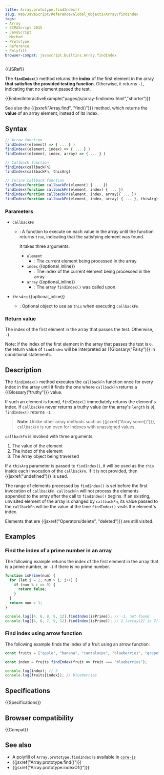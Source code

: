 ```yaml
---
title: Array.prototype.findIndex()
slug: Web/JavaScript/Reference/Global_Objects/Array/findIndex
tags:
- Array
- ECMAScript 2015
- JavaScript
- Method
- Prototype
- Reference
- Polyfill
browser-compat: javascript.builtins.Array.findIndex
---
```

{{JSRef}}

The **`findIndex()`** method returns the **index** of the first element in the
array **that satisfies the provided testing function**. Otherwise, it returns
`-1`, indicating that no element passed the test.

{{EmbedInteractiveExample("pages/js/array-findindex.html","shorter")}}

See also the {{jsxref("Array.find", "find()")}} method, which returns
the **value** of an array element, instead of its index.

## Syntax

```js
// Arrow function
findIndex((element) => { ... } )
findIndex((element, index) => { ... } )
findIndex((element, index, array) => { ... } )

// Callback function
findIndex(callbackFn)
findIndex(callbackFn, thisArg)

// Inline callback function
findIndex(function callbackFn(element) { ... })
findIndex(function callbackFn(element, index) { ... })
findIndex(function callbackFn(element, index, array){ ... })
findIndex(function callbackFn(element, index, array) { ... }, thisArg)
```

### Parameters

- `callbackFn`

  - : A function to execute on each value in the array until the function
    returns `true`, indicating that the satisfying element was found.

    It takes three arguments:

    - `element`
      - : The current element being processed in the array.
    - `index` {{optional_inline}}
      - : The index of the current element being processed in the array.
    - `array` {{optional_inline}}
      - : The array `findIndex()` was called upon.

- `thisArg` {{optional_inline}}
  - : Optional object to use as `this` when executing `callbackFn`.

### Return value

The index of the first element in the array that passes the test. Otherwise,
`-1`.

Note: if the index of the first element in the array that passes the test is
`0`, the return value of `findIndex` will be interpreted as
{{Glossary("Falsy")}} in conditional statements.

## Description

The `findIndex()` method executes the `callbackFn` function once for every index
in the array until it finds the one where `callbackFn` returns a
{{Glossary("truthy")}} value.

If such an element is found, `findIndex()` immediately returns the element's
index. If `callbackFn` never returns a truthy value (or the array's `length` is
`0`), `findIndex()` returns `-1`.

> **Note:** Unlike other array methods such as
> {{jsxref("Array.some()")}}, `callbackFn` is run even for indexes
> with unassigned values.

`callbackFn` is invoked with three arguments:

1.  The value of the element
2.  The index of the element
3.  The Array object being traversed

If a `thisArg` parameter is passed to `findIndex()`, it will be used as the
`this` inside each invocation of the `callbackFn`. If it is not provided, then
{{jsxref("undefined")}} is used.

The range of elements processed by `findIndex()` is set before the first
invocation of `callbackFn`. `callbackFn` will not process the elements appended
to the array after the call to `findIndex()` begins. If an existing, unvisited
element of the array is changed by `callbackFn`, its value passed to the
`callbackFn` will be the value at the time `findIndex()` visits the element's
index.

Elements that are {{jsxref("Operators/delete", "deleted")}} are
still visited.

## Examples

### Find the index of a prime number in an array

The following example returns the index of the first element in the array that
is a prime number, or `-1` if there is no prime number.

```js
function isPrime(num) {
  for (let i = 2; num > i; i++) {
    if (num % i == 0) {
      return false;
    }
  }
  return num > 1;
}

console.log([4, 6, 8, 9, 12].findIndex(isPrime)); // -1, not found
console.log([4, 6, 7, 9, 12].findIndex(isPrime)); // 2 (array[2] is 7)
```

### Find index using arrow function

The following example finds the index of a fruit using an arrow function:

```js
const fruits = ["apple", "banana", "cantaloupe", "blueberries", "grapefruit"];

const index = fruits.findIndex(fruit => fruit === "blueberries");

console.log(index); // 3
console.log(fruits[index]); // blueberries
```

## Specifications

{{Specifications}}

## Browser compatibility

{{Compat}}

## See also

- A polyfill of `Array.prototype.findIndex` is available in
  [`core-js`](https://github.com/zloirock/core-js#ecmascript-array)
- {{jsxref("Array.prototype.find()")}}
- {{jsxref("Array.prototype.indexOf()")}}
